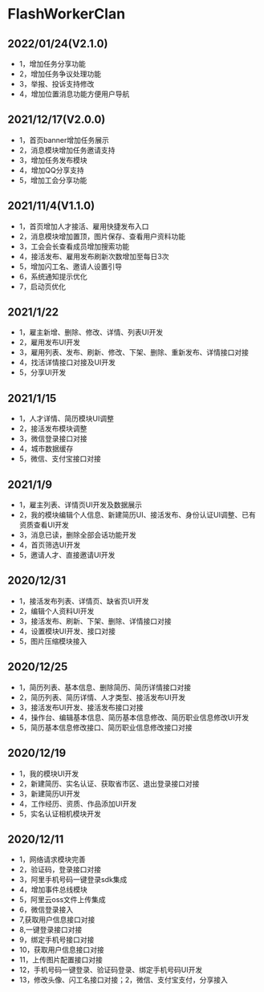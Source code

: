 # FlashWorkerClan

## 2022/01/24(V2.1.0)
- 1，增加任务分享功能
- 2，增加任务争议处理功能
- 3，举报、投诉支持修改
- 4，增加位置消息功能方便用户导航

## 2021/12/17(V2.0.0)
- 1，首页banner增加任务展示
- 2，消息模块增加任务邀请支持
- 3，增加任务发布模块
- 4，增加QQ分享支持
- 5，增加工会分享功能

## 2021/11/4(V1.1.0)
- 1，首页增加人才接活、雇用快捷发布入口
- 2，消息模块增加置顶，图片保存、查看用户资料功能
- 3，工会会长查看成员增加搜索功能
- 4，接活发布、雇用发布刷新次数增加至每日3次
- 5，增加闪工名、邀请人设置引导
- 6，系统通知提示优化
- 7，启动页优化

## 2021/1/22
- 1，雇主新增、删除、修改、详情、列表UI开发
- 2，雇用发布UI开发
- 3，雇用列表、发布、刷新、修改、下架、删除、重新发布、详情接口对接
- 4，找活详情接口对接及UI开发
- 5，分享UI开发

## 2021/1/15

- 1，人才详情、简历模块UI调整
- 2，接活发布模块调整
- 3，微信登录接口对接
- 4，城市数据缓存
- 5，微信、支付宝接口对接

## 2021/1/9

- 1，雇主列表、详情页UI开发及数据展示
- 2，我的模块编辑个人信息、新建简历UI、接活发布、身份认证UI调整、已有资质查看UI开发
- 3，消息已读，删除全部会话功能开发
- 4，首页筛选UI开发
- 5，邀请人才、直接邀请UI开发

## 2020/12/31

- 1，接活发布列表、详情页、缺省页UI开发
- 2，编辑个人资料UI开发
- 3，接活发布、刷新、下架、删除、详情接口对接
- 4，设置模块UI开发、接口对接
- 5，图片压缩模块接入

## 2020/12/25

- 1，简历列表、基本信息、删除简历、简历详情接口对接
- 2，简历列表、简历详情、人才类型、接活发布UI开发
- 3，接活发布UI开发、接活发布接口对接
- 4，操作台、编辑基本信息、简历基本信息修改、简历职业信息修改UI开发
- 5，简历基本信息修改接口、简历职业信息修改接口对接

## 2020/12/19

- 1，我的模块UI开发
- 2，新建简历、实名认证、获取省市区、退出登录接口对接
- 3，新建简历UI开发
- 4，工作经历、资质、作品添加UI开发
- 5，实名认证相机模块开发

## 2020/12/11

- 1，网络请求模块完善
- 2，验证码，登录接口对接
- 3，阿里手机号码一键登录sdk集成
- 4，增加事件总线模块
- 5，阿里云oss文件上传集成
- 6，微信登录接入
- 7,获取用户信息接口对接
- 8,一键登录接口对接
- 9，绑定手机号接口对接
- 10，获取用户信息接口对接
- 11，上传图片配置接口对接
- 12，手机号码一键登录、验证码登录、绑定手机号码UI开发
- 13，修改头像、闪工名接口对接；2，微信、支付宝支付，分享接入